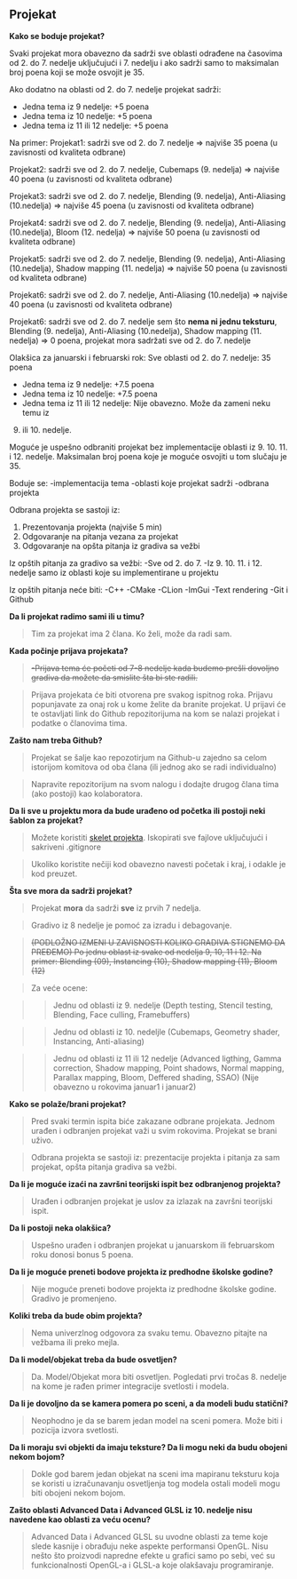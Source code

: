 ## Projekat

**Kako se boduje projekat?**

Svaki projekat mora obavezno da sadrži sve oblasti odrađene na časovima
od 2. do 7. nedelje uključujući i 7. nedelju i ako sadrži samo to maksimalan
broj poena koji se može osvojit je 35.

Ako dodatno na oblasti od 2. do 7. nedelje projekat sadrži:
 + Jedna tema iz 9 nedelje: +5 poena
 + Jedna tema iz 10 nedelje: +5 poena
 + Jedna tema iz 11 ili 12 nedelje: +5 poena

 Na primer:
 Projekat1: sadrži sve od 2. do 7. nedelje => najviše 35 poena (u
zavisnosti od kvaliteta odbrane)

 Projekat2: sadrži sve od 2. do 7. nedelje, Cubemaps (9. nedelja) =>
najviše 40 poena (u zavisnosti od kvaliteta odbrane)

 Projekat3: sadrži sve od 2. do 7. nedelje, Blending (9. nedelja),
Anti-Aliasing (10.nedelja) => najviše 45 poena (u zavisnosti od
kvaliteta odbrane)

 Projekat4: sadrži sve od 2. do 7. nedelje, Blending (9. nedelja),
Anti-Aliasing (10.nedelja), Bloom (12. nedelja) => najviše 50 poena
(u zavisnosti od kvaliteta odbrane)

 Projekat5: sadrži sve od 2. do 7. nedelje, Blending (9. nedelja),
Anti-Aliasing (10.nedelja), Shadow mapping (11. nedelja) => najviše
50 poena (u zavisnosti od kvaliteta odbrane)

 Projekat6: sadrži sve od 2. do 7. nedelje, 
Anti-Aliasing (10.nedelja) => najviše 40 poena (u zavisnosti od
kvaliteta odbrane)

 Projekat6: sadrži sve od 2. do 7. nedelje sem što **nema ni jednu
teksturu**, Blending (9. nedelja), Anti-Aliasing (10.nedelja), Shadow
mapping (11. nedelja) => 0 poena, projekat mora sadržati sve od 2. do
7. nedelje

 Olakšica za januarski i februarski rok:
 Sve oblasti od 2. do 7. nedelje: 35 poena
 + Jedna tema iz 9 nedelje: +7.5 poena
 + Jedna tema iz 10 nedelje: +7.5 poena
 + Jedna tema iz 11 ili 12 nedelje: Nije obavezno. Može da zameni neku temu iz
9. ili 10. nedelje.
 

 Moguće je uspešno odbraniti projekat bez implementacije oblasti iz 9.
10. 11. i 12. nedelje. Maksimalan broj poena koje je moguće osvojiti u
tom slučaju je 35.

Boduje se:
-implementacija tema
-oblasti koje projekat sadrži
-odbrana projekta

Odbrana projekta se sastoji iz:
 1) Prezentovanja projekta (najviše 5 min)
 2) Odgovaranje na pitanja vezana za projekat
 3) Odgovaranje na opšta pitanja iz gradiva sa vežbi

Iz opštih pitanja za gradivo sa vežbi:
-Sve od 2. do 7. 
-Iz 9. 10. 11. i 12. nedelje samo iz oblasti koje su implementirane u projektu

Iz opštih pitanja neće biti:
-C++
-CMake
-CLion
-ImGui
-Text rendering
-Git i Github

**Da li projekat radimo sami ili u timu?**

> Tim za projekat ima 2 člana. Ko želi, može da radi sam.

**Kada počinje prijava projekata?**

> ~~-Prijava tema će početi od 7-8 nedelje kada budemo prešli dovoljno gradiva da možete da smislite šta bi ste radili.~~

> Prijava projekata će biti otvorena pre svakog ispitnog roka. Prijavu popunjavate za onaj rok u kome želite da branite projekat. 
U prijavi će te ostavljati link do Github repozitorijuma na kom se nalazi projekat i podatke o članovima tima.

**Zašto nam treba Github?**

> Projekat se šalje kao repozotirjum na Github-u zajedno sa celom istorijom komitova od oba člana (ili jednog ako se radi individualno)

> Napravite repozitorijum na svom nalogu i dodajte drugog člana tima (ako postoji) kao kolaboratora.


**Da li sve u projektu mora da bude urađeno od početka ili postoji neki šablon za projekat?**

> Možete koristiti [skelet projekta](https://github.com/matf-racunarska-grafika/project_base). Iskopirati sve fajlove uključujući i sakriveni .gitignore

> Ukoliko koristite nečiji kod obavezno navesti početak i kraj, i odakle je kod preuzet. 

**Šta sve mora da sadrži projekat?**
> Projekat **mora** da sadrži **sve** iz prvih 7 nedelja. 

> Gradivo iz 8 nedelje je pomoć za izradu i debagovanje. 

> ~~(PODLOŽNO IZMENI U ZAVISNOSTI KOLIKO GRADIVA STIGNEMO DA PREĐEMO) Po jednu oblast iz svake od nedelja 9, 10, 11 i 12. Na primer: Blending (09), Instancing (10),
Shadow mapping (11), Bloom (12)~~

> Za veće ocene: 

>> Jednu od oblasti iz 9. nedelje (Depth testing, Stencil testing, Blending, Face culling, Framebuffers)

>> Jednu od oblasti iz 10. nedeljle (Cubemaps, Geometry shader, Instancing, Anti-aliasing)

>> Jednu od oblasti iz 11 ili 12 nedelje (Advanced ligthing, Gamma correction, Shadow mapping, Point shadows, Normal mapping, Parallax mapping, Bloom, Deffered shading, SSAO) (Nije obavezno u rokovima januar1 i januar2)


**Kako se polaže/brani projekat?**

> Pred svaki termin ispita biće zakazane odbrane projekata. Jednom urađen i odbranjen projekat važi u svim rokovima. Projekat se brani uživo.

> Odbrana projekta se sastoji iz: prezentacije projekta i pitanja za sam projekat, opšta pitanja gradiva sa vežbi.


**Da li je moguće izaći na završni teorijski ispit bez odbranjenog projekta?**

> Urađen i odbranjen projekat je uslov za izlazak na završni teorijski ispit.

**Da li postoji neka olakšica?**

> Uspešno urađen i odbranjen projekat u januarskom ili februarskom roku donosi bonus 5 poena.

**Da li je moguće preneti bodove projekta iz predhodne školske godine?**

> Nije moguće preneti bodove projekta iz predhodne školske godine. Gradivo je promenjeno.

**Koliki treba da bude obim projekta?**

> Nema univerzlnog odgovora za svaku temu. Obavezno pitajte na vežbama ili preko mejla.

**Da li model/objekat treba da bude osvetljen?**

> Da. Model/Objekat mora biti osvetljen. Pogledati prvi tročas 8. nedelje na kome je rađen primer integracije svetlosti i modela.

**Da li je dovoljno da se kamera pomera po sceni, a da modeli budu statični?**

> Neophodno je da se barem jedan model na sceni pomera. Može biti i pozicija izvora svetlosti. 

**Da li moraju svi objekti da imaju teksture? Da li mogu neki da budu obojeni nekom bojom?**

> Dokle god barem jedan objekat na sceni ima mapiranu teksturu koja se koristi u izračunavanju osvetljenja tog modela ostali modeli mogu biti obojeni nekom bojom.

**Zašto oblasti Advanced Data i Advanced GLSL iz 10. nedelje nisu navedene kao oblasti za veću ocenu?**

> Advanced Data i Advanced GLSL su uvodne oblasti za teme koje slede kasnije i obrađuju neke aspekte performansi OpenGL. Nisu nešto što proizvodi napredne efekte u grafici samo po sebi, već su funkcionalnosti OpenGL-a i GLSL-a koje olakšavaju programiranje.


